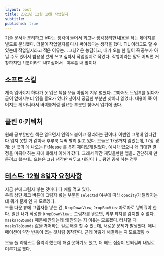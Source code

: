 ```yaml
---
layout: post
title: 2021년 12월 10일 작업일지
subtitle:
published: true
---
```


기술 문서와 분리하고 싶다는 생각이 들어서 회고나 생각정리한 내용을 적는 페이지를 별도로 분리했다. 더불어 작업일지를 다시 써야겠다는 생각을 했다. TIL 이라고도 할 수 있는데 작업일지라고 적은 이유는... 그냥? 은 농담이고, 내가 오늘 한 일이 꼭 공부가 아닐 수도 있어서 범용성 있게 쓰고 싶어서 작업일지로 적었다. 작업이라는 말도 어쩌면 거창하지만 기분이라도 내고싶어서.. 아무튼 내 맘이다.

## 소프트 스킬

계속 읽어야지 하다가 못 읽은 책을 오늘 아침에 겨우 펼쳤다. 그마저도 도입부를 읽다가 굳이 앞에서부터 읽을 필요가 있나? 싶어서 궁금한 부분만 찾아서 읽었다. 내용이 쭉 이어지는 게 아니라서 바이블처럼 필요한 부분만 찾아서 읽기에 좋다. 

## 클린 아키텍처

원래 공부할만한 책은 읽으면서 인덱스 붙이고 정리하는 편이다. 이번엔 그렇게 읽다간 다 읽지 못할 거 같아서 후루룩 뚝딱 빨리 읽고 있다. 오늘은 17장까지 읽었는데, 17장 경계: 선 긋기 에 나오는 FitNesse 를 특히 재미있게 읽었다. 예시가 있으니 왜 최대한 결정을 미뤄야 하는 지에 대해서 이해가 갔다. 그래서 약간 재밌을만한 앱을.. 간단하게 만들려고 했는데.. 오늘은 그냥 생각만 해두고 내일이나 .. 평일 중에 하는 걸루

## [테스트: 12월 8일자 요청사항](https://github.com/ThingLog/ThingLog/issues/279)

지금 뷰에 그림자 넣는 것마다 다 애를 먹고 있다.  
우측 상단 체크 버튼에 그림자 넣는 부분은 `selected` 여부에 따라 `opacity`가 달라지는데 뭐가 문제 인 지 모르겠다.  
드롭 다운 뷰에 그림자를 넣는 건, `DropDownView`, `DropBoxView` 따로따로 넣어줘야 한다. 일단 내가 작성한 `DropDownView`는 그림자를 넣으면, 외부 터치를 감지할 수 없다. `masksToBounds` 때문에 안되는데 왜 안되는 지 이유는 모르겠다. 터치할 때 `masksToBounds` 값을 제어하는 걸로 해결 할 수 있는데, 새로운 문제가 발생했다. 애니메이션이 약간 반동이 있는 것처럼 동작한다. 근데 어떻게 해결하는 지 모르겠음 ㅎ

오늘 풀 리퀘스트 올리려 했는데 해결 못하기도 했고, 더 해도 집중이 안되길래 내일로 미루기로 했다. 